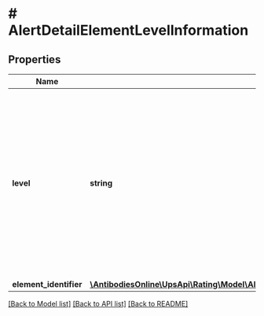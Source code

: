 # # AlertDetailElementLevelInformation

## Properties

Name | Type | Description | Notes
------------ | ------------- | ------------- | -------------
**level** | **string** | Define type of element in request. Possible values are - &#39;H\&quot; for the header details level,  \&quot;S\&quot; for the shipment level, \&quot;P\&quot; for the package level, \&quot;C\&quot; for the commodity level. |
**element_identifier** | [**\AntibodiesOnline\UpsApi\Rating\Model\AlertDetailElementLevelInformationElementIdentifier**](AlertDetailElementLevelInformationElementIdentifier.md) |  | [optional]

[[Back to Model list]](../../README.md#models) [[Back to API list]](../../README.md#endpoints) [[Back to README]](../../README.md)
